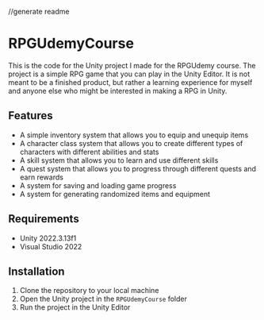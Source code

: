 //generate readme

# RPGUdemyCourse

This is the code for the Unity project I made for the RPGUdemy course. The project is a simple RPG game that you can play in the Unity Editor. It is not meant to be a finished product, but rather a learning experience for myself and anyone else who might be interested in making a RPG in Unity.

## Features

- A simple inventory system that allows you to equip and unequip items
- A character class system that allows you to create different types of characters with different abilities and stats
- A skill system that allows you to learn and use different skills
- A quest system that allows you to progress through different quests and earn rewards
- A system for saving and loading game progress
- A system for generating randomized items and equipment

## Requirements

- Unity 2022.3.13f1
- Visual Studio 2022

## Installation

1. Clone the repository to your local machine
2. Open the Unity project in the `RPGUdemyCourse` folder
3. Run the project in the Unity Editor
